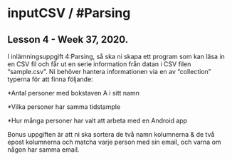 # inputCSV / #Parsing

Lesson 4 - Week 37, 2020.
---
I inlämningsuppgift 4:Parsing, så ska ni skapa ett program som kan läsa in en CSV fil 
och får ut en serie information från datan i CSV filen “sample.csv”.
Ni behöver hantera informationen via en av “collection” typerna för att finna följande:

*Antal personer med bokstaven A i sitt namn

*Vilka personer har samma tidstample

*Hur många personer har valt att arbeta med en Android app

Bonus uppgiften är att ni ska sortera de två namn kolumnerna 
& de två epost kolumnerna och matcha varje person med sin email, och varna om någon har samma email.



